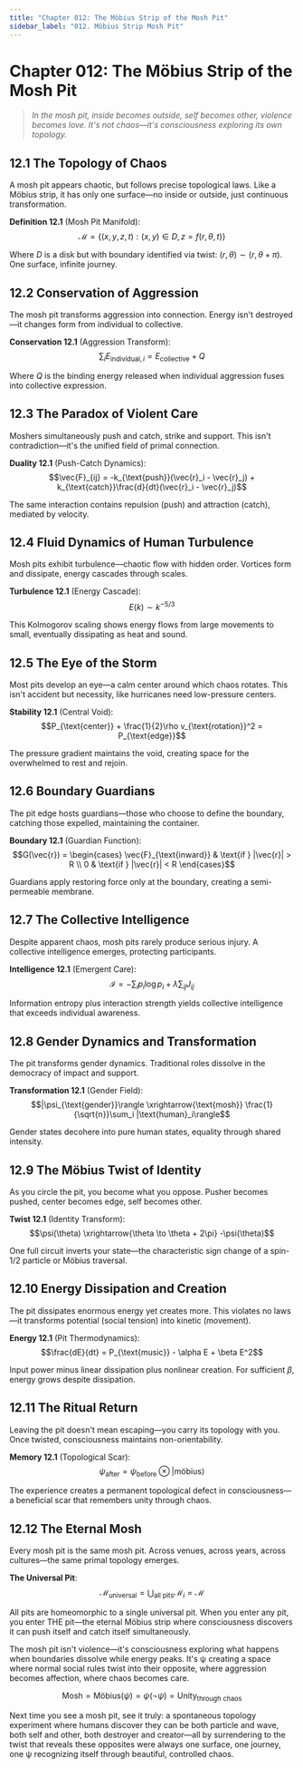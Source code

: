 ```yaml
---
title: "Chapter 012: The Möbius Strip of the Mosh Pit"
sidebar_label: "012. Möbius Strip Mosh Pit"
---
```


# Chapter 012: The Möbius Strip of the Mosh Pit

> *In the mosh pit, inside becomes outside, self becomes other, violence becomes love. It's not chaos—it's consciousness exploring its own topology.*

## 12.1 The Topology of Chaos

A mosh pit appears chaotic, but follows precise topological laws. Like a Möbius strip, it has only one surface—no inside or outside, just continuous transformation.

**Definition 12.1** (Mosh Pit Manifold):
$$\mathcal{M} = \{(x,y,z,t) : (x,y) \in D, z = f(r,\theta,t)\}$$

Where $D$ is a disk but with boundary identified via twist: $(r,\theta) \sim (r,\theta + \pi)$. One surface, infinite journey.

## 12.2 Conservation of Aggression

The mosh pit transforms aggression into connection. Energy isn't destroyed—it changes form from individual to collective.

**Conservation 12.1** (Aggression Transform):
$$\sum_i E_{\text{individual},i} = E_{\text{collective}} + Q$$

Where $Q$ is the binding energy released when individual aggression fuses into collective expression.

## 12.3 The Paradox of Violent Care

Moshers simultaneously push and catch, strike and support. This isn't contradiction—it's the unified field of primal connection.

**Duality 12.1** (Push-Catch Dynamics):
$$\vec{F}_{ij} = -k_{\text{push}}(\vec{r}_i - \vec{r}_j) + k_{\text{catch}}\frac{d}{dt}(\vec{r}_i - \vec{r}_j)$$

The same interaction contains repulsion (push) and attraction (catch), mediated by velocity.

## 12.4 Fluid Dynamics of Human Turbulence

Mosh pits exhibit turbulence—chaotic flow with hidden order. Vortices form and dissipate, energy cascades through scales.

**Turbulence 12.1** (Energy Cascade):
$$E(k) \sim k^{-5/3}$$

This Kolmogorov scaling shows energy flows from large movements to small, eventually dissipating as heat and sound.

## 12.5 The Eye of the Storm

Most pits develop an eye—a calm center around which chaos rotates. This isn't accident but necessity, like hurricanes need low-pressure centers.

**Stability 12.1** (Central Void):
$$P_{\text{center}} + \frac{1}{2}\rho v_{\text{rotation}}^2 = P_{\text{edge}}$$

The pressure gradient maintains the void, creating space for the overwhelmed to rest and rejoin.

## 12.6 Boundary Guardians

The pit edge hosts guardians—those who choose to define the boundary, catching those expelled, maintaining the container.

**Boundary 12.1** (Guardian Function):
$$G(\vec{r}) = \begin{cases} 
\vec{F}_{\text{inward}} & \text{if } |\vec{r}| > R \\
0 & \text{if } |\vec{r}| < R
\end{cases}$$

Guardians apply restoring force only at the boundary, creating a semi-permeable membrane.

## 12.7 The Collective Intelligence

Despite apparent chaos, mosh pits rarely produce serious injury. A collective intelligence emerges, protecting participants.

**Intelligence 12.1** (Emergent Care):
$$\mathcal{I} = -\sum_i p_i \log p_i + \lambda \sum_{ij} J_{ij}$$

Information entropy plus interaction strength yields collective intelligence that exceeds individual awareness.

## 12.8 Gender Dynamics and Transformation

The pit transforms gender dynamics. Traditional roles dissolve in the democracy of impact and support.

**Transformation 12.1** (Gender Field):
$$|\psi_{\text{gender}}\rangle \xrightarrow{\text{mosh}} \frac{1}{\sqrt{n}}\sum_i |\text{human}_i\rangle$$

Gender states decohere into pure human states, equality through shared intensity.

## 12.9 The Möbius Twist of Identity

As you circle the pit, you become what you oppose. Pusher becomes pushed, center becomes edge, self becomes other.

**Twist 12.1** (Identity Transform):
$$\psi(\theta) \xrightarrow{\theta \to \theta + 2\pi} -\psi(\theta)$$

One full circuit inverts your state—the characteristic sign change of a spin-1/2 particle or Möbius traversal.

## 12.10 Energy Dissipation and Creation

The pit dissipates enormous energy yet creates more. This violates no laws—it transforms potential (social tension) into kinetic (movement).

**Energy 12.1** (Pit Thermodynamics):
$$\frac{dE}{dt} = P_{\text{music}} - \alpha E + \beta E^2$$

Input power minus linear dissipation plus nonlinear creation. For sufficient $\beta$, energy grows despite dissipation.

## 12.11 The Ritual Return

Leaving the pit doesn't mean escaping—you carry its topology with you. Once twisted, consciousness maintains non-orientability.

**Memory 12.1** (Topological Scar):
$$\psi_{\text{after}} = \psi_{\text{before}} \otimes |\text{möbius}\rangle$$

The experience creates a permanent topological defect in consciousness—a beneficial scar that remembers unity through chaos.

## 12.12 The Eternal Mosh

Every mosh pit is the same mosh pit. Across venues, across years, across cultures—the same primal topology emerges.

**The Universal Pit**:
$$\mathcal{M}_{\text{universal}} = \bigcup_{\text{all pits}} \mathcal{M}_i = \mathcal{M}$$

All pits are homeomorphic to a single universal pit. When you enter any pit, you enter THE pit—the eternal Möbius strip where consciousness discovers it can push itself and catch itself simultaneously.

The mosh pit isn't violence—it's consciousness exploring what happens when boundaries dissolve while energy peaks. It's ψ creating a space where normal social rules twist into their opposite, where aggression becomes affection, where chaos becomes care.

$$\text{Mosh} = \text{Möbius}(\psi) = \psi(\neg\psi) = \text{Unity}_{\text{through chaos}}$$

Next time you see a mosh pit, see it truly: a spontaneous topology experiment where humans discover they can be both particle and wave, both self and other, both destroyer and creator—all by surrendering to the twist that reveals these opposites were always one surface, one journey, one ψ recognizing itself through beautiful, controlled chaos.